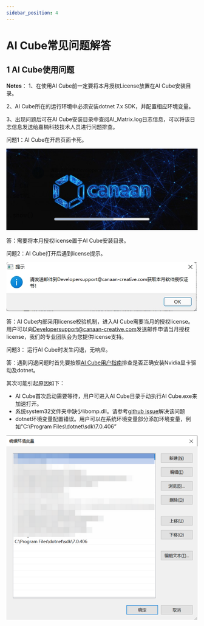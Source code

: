 ```yaml
---
sidebar_position: 4
---
```


# AI Cube常见问题解答

## 1 AI Cube使用问题

**Notes**： 1、在使用AI Cube前一定要将本月授权License放置在AI Cube安装目录。

2、AI Cube所在的运行环境中必须安装dotnet 7.x SDK，并配置相应环境变量。

3、出现问题后可在AI Cube安装目录中查阅AI_Matrix.log日志信息，可以将该日志信息发送给嘉楠科技技术人员进行问题排查。

问题1：AI Cube在开启页面卡死。

![start_error](${images}/start_cube.png)

答：需要将本月授权license置于AI Cube安装目录。

问题2：AI Cube打开后遇到license提示。

![license_error](${images}/license_error.jpg)

答：AI Cube内部采用license校验机制，进入AI Cube需要当月的授权license。用户可以向[Developersupport@canaan-creative.com](mailto:Developersupport@canaan-creative.com)发送邮件申请当月授权license，我们的专业团队会为您提供license支持。

问题3： 运行AI Cube时发生闪退，无响应。

答：遇到闪退问题时首先要按照[AI Cube用户指南](https://kendryte-download.canaan-creative.com/developer/common/AI_Cube_V1.2用户指南.pdf)排查是否正确安装Nvidia显卡驱动及dotnet。

其次可能引起原因如下：

- AI Cube首次启动需要等待，用户可进入AI Cube目录手动执行AI Cube.exe来加速打开。
- 系统system32文件夹中缺少libomp.dll。请参考[github issue](https://github.com/kendryte/nncase/issues/451)解决该问题
- dotnet环境变量配置错误。用户可以在系统环境变量部分添加环境变量，例如”C:\Program Files\dotnet\sdk\7.0.406”

![dotnet环境变量](${images}/dotnet_env_var.png)